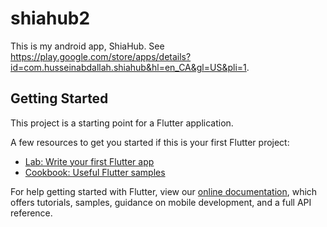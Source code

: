 # shiahub2

This is my android app, ShiaHub. See https://play.google.com/store/apps/details?id=com.husseinabdallah.shiahub&hl=en_CA&gl=US&pli=1.

## Getting Started

This project is a starting point for a Flutter application.

A few resources to get you started if this is your first Flutter project:

- [Lab: Write your first Flutter app](https://flutter.dev/docs/get-started/codelab)
- [Cookbook: Useful Flutter samples](https://flutter.dev/docs/cookbook)

For help getting started with Flutter, view our
[online documentation](https://flutter.dev/docs), which offers tutorials,
samples, guidance on mobile development, and a full API reference.
